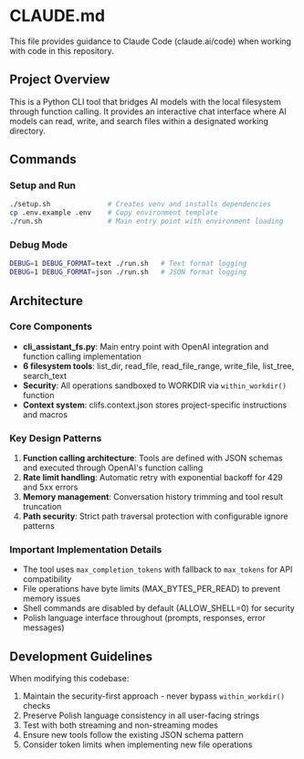 # CLAUDE.md

This file provides guidance to Claude Code (claude.ai/code) when working with code in this repository.

## Project Overview

This is a Python CLI tool that bridges AI models with the local filesystem through function calling. It provides an interactive chat interface where AI models can read, write, and search files within a designated working directory.

## Commands

### Setup and Run
```bash
./setup.sh              # Creates venv and installs dependencies
cp .env.example .env    # Copy environment template
./run.sh                # Main entry point with environment loading
```

### Debug Mode
```bash
DEBUG=1 DEBUG_FORMAT=text ./run.sh   # Text format logging
DEBUG=1 DEBUG_FORMAT=json ./run.sh   # JSON format logging
```

## Architecture

### Core Components
- **cli_assistant_fs.py**: Main entry point with OpenAI integration and function calling implementation
- **6 filesystem tools**: list_dir, read_file, read_file_range, write_file, list_tree, search_text
- **Security**: All operations sandboxed to WORKDIR via `within_workdir()` function
- **Context system**: clifs.context.json stores project-specific instructions and macros

### Key Design Patterns
1. **Function calling architecture**: Tools are defined with JSON schemas and executed through OpenAI's function calling
2. **Rate limit handling**: Automatic retry with exponential backoff for 429 and 5xx errors
3. **Memory management**: Conversation history trimming and tool result truncation
4. **Path security**: Strict path traversal protection with configurable ignore patterns

### Important Implementation Details
- The tool uses `max_completion_tokens` with fallback to `max_tokens` for API compatibility
- File operations have byte limits (MAX_BYTES_PER_READ) to prevent memory issues
- Shell commands are disabled by default (ALLOW_SHELL=0) for security
- Polish language interface throughout (prompts, responses, error messages)

## Development Guidelines

When modifying this codebase:
1. Maintain the security-first approach - never bypass `within_workdir()` checks
2. Preserve Polish language consistency in all user-facing strings
3. Test with both streaming and non-streaming modes
4. Ensure new tools follow the existing JSON schema pattern
5. Consider token limits when implementing new file operations